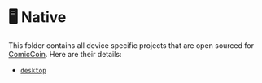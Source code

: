 # 🖥️ Native

This folder contains all device specific projects that are open sourced for [ComicCoin](https://comiccoin.ca). Here are their details:

* [`desktop`](./desktop)
